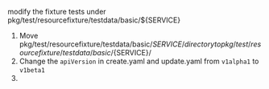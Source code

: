 modify the fixture tests under pkg/test/resourcefixture/testdata/basic/${SERVICE}

1. Move pkg/test/resourcefixture/testdata/basic/${SERVICE}/ directory to pkg/test/resourcefixture/testdata/basic/${SERVICE}/
2. Change the `apiVersion` in create.yaml and update.yaml from `v1alpha1` to `v1beta1`
3. 